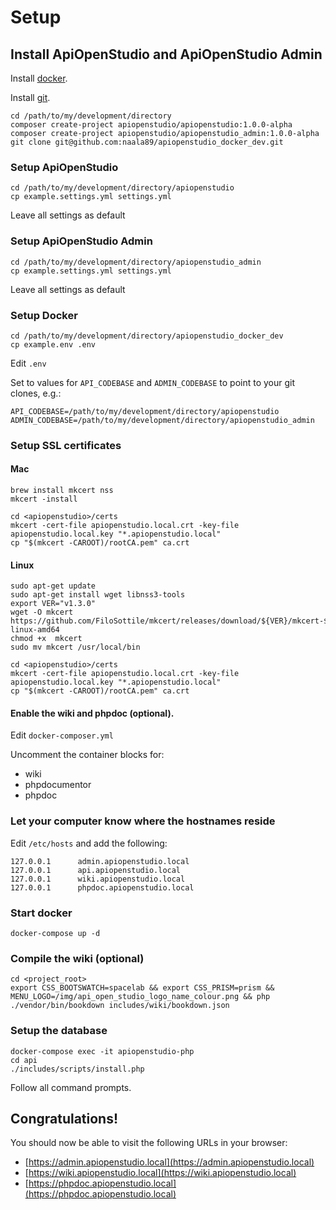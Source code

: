 Setup
=====

Install ApiOpenStudio and ApiOpenStudio Admin
---------------------------------------------

Install [docker](https://docs.docker.com/get-docker/).

Install [git](https://github.com/git-guides/install-git).

    cd /path/to/my/development/directory
    composer create-project apiopenstudio/apiopenstudio:1.0.0-alpha
    composer create-project apiopenstudio/apiopenstudio_admin:1.0.0-alpha
    git clone git@github.com:naala89/apiopenstudio_docker_dev.git

### Setup ApiOpenStudio

    cd /path/to/my/development/directory/apiopenstudio
    cp example.settings.yml settings.yml

Leave all settings as default

### Setup ApiOpenStudio Admin

    cd /path/to/my/development/directory/apiopenstudio_admin
    cp example.settings.yml settings.yml

Leave all settings as default

### Setup Docker

    cd /path/to/my/development/directory/apiopenstudio_docker_dev
    cp example.env .env

Edit ```.env```

Set to values for ```API_CODEBASE``` and ```ADMIN_CODEBASE``` to point to your
git clones, e.g.:

    API_CODEBASE=/path/to/my/development/directory/apiopenstudio
    ADMIN_CODEBASE=/path/to/my/development/directory/apiopenstudio_admin

### Setup SSL certificates

#### Mac

    brew install mkcert nss
    mkcert -install

    cd <apiopenstudio>/certs
    mkcert -cert-file apiopenstudio.local.crt -key-file apiopenstudio.local.key "*.apiopenstudio.local"
    cp "$(mkcert -CAROOT)/rootCA.pem" ca.crt

#### Linux

    sudo apt-get update
    sudo apt-get install wget libnss3-tools
    export VER="v1.3.0"
    wget -O mkcert https://github.com/FiloSottile/mkcert/releases/download/${VER}/mkcert-${VER}-linux-amd64
    chmod +x  mkcert
    sudo mv mkcert /usr/local/bin
    
    cd <apiopenstudio>/certs
    mkcert -cert-file apiopenstudio.local.crt -key-file apiopenstudio.local.key "*.apiopenstudio.local"
    cp "$(mkcert -CAROOT)/rootCA.pem" ca.crt

#### Enable the wiki and phpdoc (optional).

Edit ```docker-composer.yml```

Uncomment the container blocks for:

* wiki
* phpdocumentor
* phpdoc

### Let your computer know where the hostnames reside

Edit ```/etc/hosts``` and add the following:

    127.0.0.1      admin.apiopenstudio.local
    127.0.0.1      api.apiopenstudio.local
    127.0.0.1      wiki.apiopenstudio.local
    127.0.0.1      phpdoc.apiopenstudio.local

### Start docker

    docker-compose up -d

### Compile the wiki (optional)

    cd <project_root>
    export CSS_BOOTSWATCH=spacelab && export CSS_PRISM=prism && MENU_LOGO=/img/api_open_studio_logo_name_colour.png && php ./vendor/bin/bookdown includes/wiki/bookdown.json

### Setup the database

    docker-compose exec -it apiopenstudio-php
    cd api
    ./includes/scripts/install.php

Follow all command prompts.

Congratulations!
----------------

You should now be able to visit the following URLs in your browser:

* [https://admin.apiopenstudio.local](https://admin.apiopenstudio.local)
* [https://wiki.apiopenstudio.local](https://wiki.apiopenstudio.local)
* [https://phpdoc.apiopenstudio.local](https://phpdoc.apiopenstudio.local)
